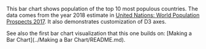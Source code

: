 This bar chart shows population of the top 10 most populous countries. The data comes from the year 2018 estimate
in [United Nations: World Population Prospects 2017](https://esa.un.org/unpd/wpp/Download/Standard/Population/). It also
demonstrates customization of D3 axes.

See also the first bar chart visualization that this one builds
on: [Making a Bar Chart](../Making a Bar Chart/README.md).